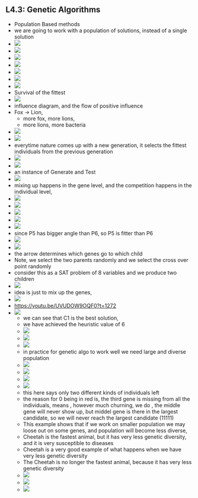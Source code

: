 ## L4.3: Genetic Algorithms
- Population Based methods
- we are going to work with a population of solutions, instead of a single solution
- ![](2023-10-23-16-02-35.png)
- ![](2023-10-23-16-03-28.png)
- ![](2023-10-23-16-04-15.png)
- ![](2023-10-23-16-05-05.png)
- ![](2023-10-23-16-05-39.png)
- ![](2023-10-23-16-06-18.png)
- ![](2023-10-23-16-06-42.png)
- Survival of the fittest
- ![](2023-10-23-16-07-22.png)
- influence diagram, and the flow of positive influence
- Fox -> Lion, 
  - more fox, more lions, 
  - more lions, more bacteria
- ![](2023-10-23-16-07-31.png)
- ![](2023-10-23-16-09-06.png)
- everytime nature comes up with a new generation, it selects the fittest individuals from the previous generation
- ![](2023-10-23-16-11-02.png)
- ![](2023-10-23-16-11-52.png)
- an instance of Generate and Test
- ![](2023-10-23-16-12-25.png) 
- mixing up happens in the gene level, and the competition happens in the individual level, 
- ![](2023-10-23-16-13-16.png)
- ![](2023-10-23-16-14-00.png)   
- ![](2023-10-23-16-15-25.png)
- ![](2023-10-23-16-16-17.png)
- ![](2023-10-23-16-17-08.png)
- since P5 has bigger angle than P6, so P5 is fitter than P6
- ![](2023-10-23-16-18-23.png)
- ![](2023-10-23-16-19-09.png)
- the arrow determines which genes go to which child
- Note, we select the two parents randomly and we select the cross over point randomly
- consider this as a SAT problem of 8 variables and we produce two children
- ![](2023-10-23-16-20-56.png)
- idea is just to mix up the genes, 
- ![](2023-10-23-16-21-44.png)
- https://youtu.be/UVUDOW9OQF0?t=1272
- ![](2023-10-23-16-24-41.png)
  - we can see that C1 is the best solution, 
  - we have achieved the heuristic value of 6
  - ![](2023-10-23-16-25-53.png)
  - ![](2023-10-23-16-26-27.png)
  - ![](2023-10-23-16-26-56.png)
  - in practice for genetic algo to work well we need large and diverse population
  - ![](2023-10-23-16-28-40.png)
  - ![](2023-10-23-16-38-31.png)
  - ![](2023-10-23-16-39-14.png)
  - ![](2023-10-23-16-40-53.png)
  - this here says only two different kinds of individuals left
  - the reason for 0 being in red is, the third gene is missing from all the individuals, means , however much churning, we do , the middle gene will never show up, but middel gene is there in the largest candidate, so we will never reach the largest candidate (11111)
  - This example shows that if we work on smaller population we may loose out on some genes, and population will become less diverse,
  - Cheetah is the fastest animal, but it has very less genetic diversity, and it is very susceptible to diseases
  - Cheetah is a very good example of what happens when we have very less genetic diversity
  - The Cheetah is no longer the fastest animal, because it has very less genetic diversity
  - ![](2023-10-23-16-44-56.png)
  - ![](2023-10-23-16-45-45.png)
  - ![](2023-10-23-16-45-52.png)
